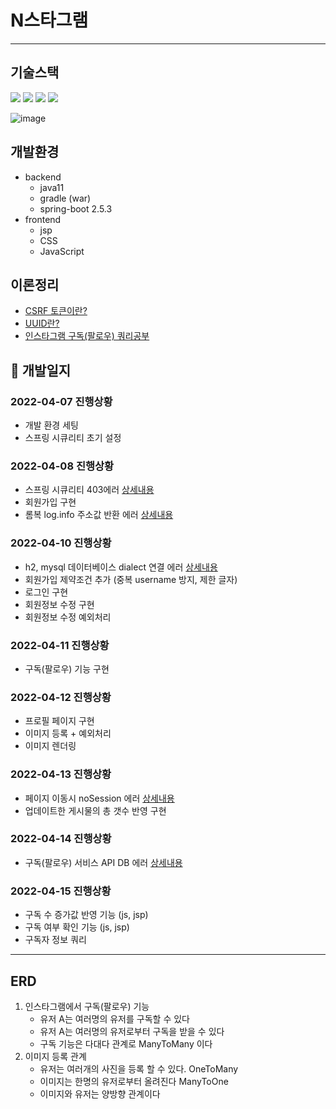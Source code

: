 
# N스타그램
---
## 기술스택
<img src="https://img.shields.io/badge/SpringBoot-badge&logoColor=white"> <img src="https://img.shields.io/badge/JPA-E34F26?badge&logoColor=white"> <img src="https://img.shields.io/badge/MySQL-FCC624?badge&logoColor=black"> <img src="https://img.shields.io/badge/SpringSecurity-4FC08D?badge&logoColor=white">


![image](https://user-images.githubusercontent.com/73453283/163678077-d89e1142-480b-4119-a17f-b44f78fda176.png)

## 개발환경
* backend
  * java11
  * gradle (war)
  * spring-boot 2.5.3
* frontend
  * jsp
  * CSS
  * JavaScript

## 이론정리
* [CSRF 토큰이란?](https://velog.io/@jupiter-j/CSRF%ED%86%A0%ED%81%B0%EC%9D%B4%EB%9E%80)
* [UUID란?](https://velog.io/@jupiter-j/UUID%EB%9E%80-Universally-unique-identifier)
* [인스타그램 구독(팔로우) 쿼리공부 ]()


## 🧭 개발일지
### 2022-04-07 진행상황
* 개발 환경 세팅
* 스프링 시큐리티 초기 설정
### 2022-04-08 진행상황
* 스프링 시큐리티 403에러 [상세내용](https://velog.io/@jupiter-j/%EC%97%90%EB%9F%AC-%EC%8A%A4%ED%94%84%EB%A7%81-%EC%8B%9C%ED%81%90%EB%A6%AC%ED%8B%B0-%EC%97%90%EB%9F%AC-403-404)
* 회원가입 구현 
* 롬복 log.info 주소값 반환 에러 [상세내용](https://velog.io/@jupiter-j/%EC%97%90%EB%9F%ACLombok-%EB%A1%AC%EB%B3%B5-log.info-%EC%A3%BC%EC%86%8C%EA%B0%92-%EB%B0%98%ED%99%98-%EC%97%90%EB%9F%AC)
### 2022-04-10 진행상황
* h2, mysql 데이터베이스 dialect 연결 에러 [상세내용](https://velog.io/@jupiter-j/%EC%97%90%EB%9F%AC-%EB%8D%B0%EC%9D%B4%ED%84%B0%EB%B2%A0%EC%9D%B4%EC%8A%A4-table-doesnt-exist)
* 회원가입 제약조건 추가 (중복 username 방지, 제한 글자)
* 로그인 구현
* 회원정보 수정 구현
* 회원정보 수정 예외처리
### 2022-04-11 진행상황
* 구독(팔로우) 기능 구현
### 2022-04-12 진행상황
* 프로필 페이지 구현
* 이미지 등록 + 예외처리
* 이미지 렌더링
### 2022-04-13 진행상황
* 페이지 이동시 noSession 에러 [상세내용](https://velog.io/@jupiter-j/%EC%97%90%EB%9F%AC-%EC%8A%A4%ED%94%84%EB%A7%81%EB%B6%80%ED%8A%B8-no-Session) 
* 업데이트한 게시물의 총 갯수 반영 구현
### 2022-04-14 진행상황
* 구독(팔로우) 서비스 API DB 에러 [상세내용](https://velog.io/@jupiter-j/DB-%EC%97%90%EB%9F%AC-Unknown-column-fromUserId-in-field-list) 
### 2022-04-15 진행상황
* 구독 수 증가값 반영 기능 (js, jsp)
* 구독 여부 확인 기능 (js, jsp)
* 구독자 정보 쿼리 

---
## ERD
1. 인스타그램에서 구독(팔로우) 기능
   * 유저 A는 여러명의 유저를 구독할 수 있다
   * 유저 A는 여러명의 유저로부터 구독을 받을 수 있다
   * 구독 기능은 다대다 관계로 ManyToMany 이다
2. 이미지 등록 관계
   * 유저는 여러개의 사진을 등록 할 수 있다. OneToMany
   * 이미지는 한명의 유저로부터 올려진다 ManyToOne
   * 이미지와 유저는 양방향 관계이다 


